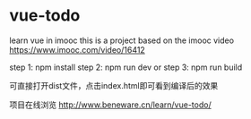 # vue-todo
learn vue in imooc
this is a project based on the imooc video https://www.imooc.com/video/16412

step 1: npm install 
step 2: npm run dev
or step 3: npm run build

可直接打开dist文件，点击index.html即可看到编译后的效果

项目在线浏览 http://www.beneware.cn/learn/vue-todo/
